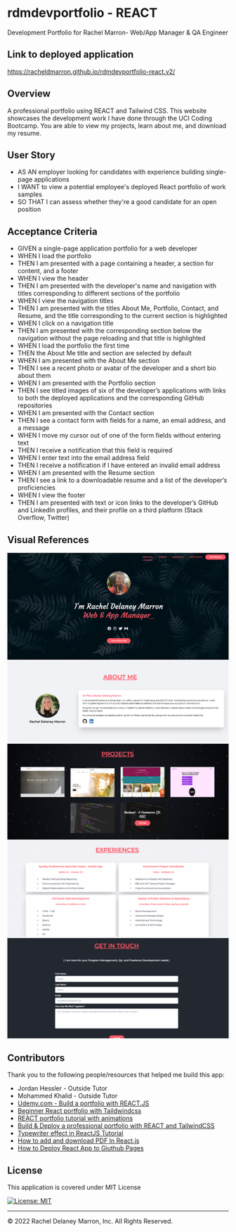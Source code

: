 # rdmdevportfolio - REACT 
Development Portfolio for Rachel Marron- Web/App Manager & QA Engineer

## Link to deployed application 
<a href="https://racheldmarron.github.io/rdmdevportfolio-react.v2/">https://racheldmarron.github.io/rdmdevportfolio-react.v2/</a>

## Overview 
A professional portfolio using REACT and Tailwind CSS. This website showcases the development work I have done through the UCI Coding Bootcamp. You are able to view my projects, learn about me, and download my resume. 

## User Story
<ul><li>
AS AN employer looking for candidates with experience building single-page applications</li>
<li>I WANT to view a potential employee's deployed React portfolio of work samples</li>
<li>SO THAT I can assess whether they're a good candidate for an open position</li></ul>

## Acceptance Criteria
<ul><li>
GIVEN a single-page application portfolio for a web developer</li>
<li>WHEN I load the portfolio</li>
<li>THEN I am presented with a page containing a header, a section for content, and a footer</li>
<li>WHEN I view the header</li>
<li>THEN I am presented with the developer's name and navigation with titles corresponding to different sections of the portfolio</li>
<li>WHEN I view the navigation titles</li>
<li>THEN I am presented with the titles About Me, Portfolio, Contact, and Resume, and the title corresponding to the current section is highlighted</li>
<li>WHEN I click on a navigation title</li>
<li>THEN I am presented with the corresponding section below the navigation without the page reloading and that title is highlighted</li>
<li>WHEN I load the portfolio the first time</li>
<li>THEN the About Me title and section are selected by default</li>
<li>WHEN I am presented with the About Me section</li>
<li>THEN I see a recent photo or avatar of the developer and a short bio about them</li>
<li>WHEN I am presented with the Portfolio section</li>
<li>THEN I see titled images of six of the developer’s applications with links to both the deployed applications and the corresponding GitHub repositories</li>
<li>WHEN I am presented with the Contact section</li>
<li>THEN I see a contact form with fields for a name, an email address, and a message</li>
<li>WHEN I move my cursor out of one of the form fields without entering text</li>
<li>THEN I receive a notification that this field is required</li>
<li>WHEN I enter text into the email address field</li>
<li>THEN I receive a notification if I have entered an invalid email address</li>
<li>WHEN I am presented with the Resume section</li>
<li>THEN I see a link to a downloadable resume and a list of the developer’s proficiencies</li>
<li>WHEN I view the footer</li>
<li>THEN I am presented with text or icon links to the developer’s GitHub and LinkedIn profiles, and their profile on a third platform (Stack Overflow, Twitter)</li></ul>

## Visual References

![](./assets/images/portfolio-1.png)
![](./assets/images/portfolio-2.png)
![](./assets/images/portfolio-3.png)
![](./assets/images/portfolio-4.png)
![](./assets/images/portfolio-5.png)


## Contributors

Thank you to the following people/resources that helped me build this app: 
<ul><li>
Jordan Hessler - Outside Tutor</li>
<li>Mohammed Khalid - Outside Tutor</li>
<li><a href="https://www.udemy.com/course/build-a-portfolio-with-reactjs/?utm_source=adwords&utm_medium=udemyads&utm_campaign=LongTail_la.EN_cc.US&utm_content=deal4584&utm_term=_._ag_81829991707_._ad_532193666393_._kw__._de_c_._dm__._pl__._ti_dsa-1007766171312_._li_9031562_._pd__._&matchtype=&gclid=CjwKCAjwve2TBhByEiwAaktM1LRCh4mU8R3eoCxenXbcqpnbzmyiVKc8XbSFxjRr3jbJ1y9bapmO7hoCOxoQAvD_BwE">Udemy.com - Build a portfolio with REACT.JS</a></li>
<li><a href="https://www.youtube.com/watch?v=8vQeMZbUt98">Beginner React portfolio with Taildwindcss</a></li>
<li><a href="https://www.youtube.com/watch?v=bmpI252DmiI">REACT portfolio tutorial with animations</a></li>
<li><a href="https://www.youtube.com/watch?v=Vp6GC3jKG20">Build & Deploy a professional portfolio with REACT and TailwindCSS</a></li>
<li><a href="https://www.youtube.com/watch?v=1eXQJYL1s1k">Typewriter effect in ReactJS Tutorial</a></li>
<li><a href="https://www.youtube.com/watch?v=nbHlVrkA0wk">How to add and download PDF In React.js</a></li>
<li><a href="https://www.youtube.com/watch?v=F8s4Ng-re0E&t=324s">How to Deploy React App to Giuthub Pages</a></li></ul>

## License

This application is covered under MIT License    

[![License: MIT](https://img.shields.io/badge/License-MIT-blue.svg)](https://opensource.org/licenses/MIT)

- - -

© 2022 Rachel Delaney Marron, Inc. All Rights Reserved.
